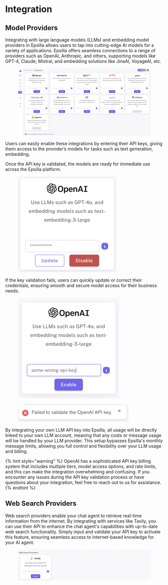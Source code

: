 # Integration

## Model Providers

Integrating with large language models (LLMs) and embedding model providers in Epsilla allows users to tap into cutting-edge AI models for a variety of applications. Epsilla offers seamless connections to a range of providers such as OpenAI, Anthropic, and others, supporting models like GPT-4, Claude, Mistral, and embedding solutions like JinaAI, VoyageAI, etc.

<figure><img src=".gitbook/assets/Screenshot 2024-10-14 at 12.50.11 AM.png" alt=""><figcaption></figcaption></figure>

Users can easily enable these integrations by entering their API keys, giving them access to the provider’s models for tasks such as text generation, embedding.

Once the API key is validated, the models are ready for immediate use across the Epsilla platform.&#x20;

<figure><img src=".gitbook/assets/Screenshot 2024-10-14 at 12.51.46 AM.png" alt="" width="314"><figcaption></figcaption></figure>

If the key validation fails, users can quickly update or correct their credentials, ensuring smooth and secure model access for their business needs.

<figure><img src=".gitbook/assets/Screenshot 2024-10-14 at 12.50.56 AM (1).png" alt="" width="323"><figcaption></figcaption></figure>

<figure><img src=".gitbook/assets/Screenshot 2024-10-14 at 12.51.09 AM (1).png" alt="" width="354"><figcaption></figcaption></figure>

By integrating your own LLM API key into Epsilla, all usage will be directly linked to your own LLM account, meaning that any costs or message usage will be handled by your LLM provider. This setup bypasses Epsilla's monthly message limits, allowing you full control and flexibility over your LLM usage and billing.

{% hint style="warning" %}
OpenAI has a sophisticated API key billing system that includes multiple tiers, model access options, and rate limits, and this can make the integration overwhelming and confusing. If you encounter any issues during the API key validation process or have questions about your integration, feel free to reach out to us for assistance.
{% endhint %}

## Web Search Providers

Web search providers enable your chat agent to retrieve real-time information from the internet. By integrating with services like Tavily, you can use their API to enhance the chat agent's capabilities with up-to-date web search functionality. Simply input and validate your API key to activate this feature, ensuring seamless access to internet-based knowledge for your AI agent.

<figure><img src=".gitbook/assets/Screenshot 2024-11-22 at 1.04.20 AM.png" alt=""><figcaption></figcaption></figure>
